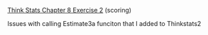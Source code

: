 [Think Stats Chapter 8 Exercise 2](http://greenteapress.com/thinkstats2/html/thinkstats2009.html#toc77) (scoring)

Issues with calling Estimate3a funciton that I added to Thinkstats2
